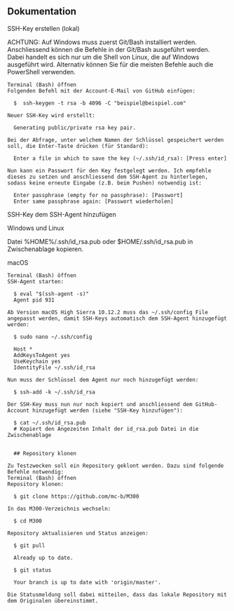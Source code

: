 ## Dokumentation
SSH-Key erstellen (lokal)

ACHTUNG: Auf Windows muss zuerst Git/Bash installiert werden. Anschliessend können die Befehle in der Git/Bash ausgeführt werden. Dabei handelt es sich nur um die Shell von Linux, die auf Windows ausgeführt wird. Alternativ können Sie für die meisten Befehle auch die PowerShell verwenden.

    Terminal (Bash) öffnen
    Folgenden Befehl mit der Account-E-Mail von GitHub einfügen:

      $  ssh-keygen -t rsa -b 4096 -C "beispiel@beispiel.com"

    Neuer SSH-Key wird erstellt:

      Generating public/private rsa key pair.

    Bei der Abfrage, unter welchem Namen der Schlüssel gespeichert werden soll, die Enter-Taste drücken (für Standard):

      Enter a file in which to save the key (~/.ssh/id_rsa): [Press enter]

    Nun kann ein Passwort für den Key festgelegt werden. Ich empfehle dieses zu setzen und anschliessend dem SSH-Agent zu hinterlegen, sodass keine erneute Eingabe (z.B. beim Pushen) notwendig ist:

      Enter passphrase (empty for no passphrase): [Passwort]
      Enter same passphrase again: [Passwort wiederholen]

SSH-Key dem SSH-Agent hinzufügen

Windows und Linux

Datei %HOME%/.ssh/id_rsa.pub oder $HOME/.ssh/id_rsa.pub in Zwischenablage kopieren.

macOS

    Terminal (Bash) öffnen
    SSH-Agent starten:

      $ eval "$(ssh-agent -s)"
      Agent pid 931

    Ab Version macOS High Sierra 10.12.2 muss das ~/.ssh/config File angepasst werden, damit SSH-Keys automatisch dem SSH-Agent hinzugefügt werden:

      $ sudo nano ~/.ssh/config
      
      Host *
      AddKeysToAgent yes
      UseKeychain yes
      IdentityFile ~/.ssh/id_rsa

    Nun muss der Schlüssel dem Agent nur noch hinzugefügt werden:

      $ ssh-add -k ~/.ssh/id_rsa

    Der SSH-Key muss nun nur noch kopiert und anschliessend dem GitHub-Account hinzugefügt werden (siehe "SSH-Key hinzufügen"):

      $ cat ~/.ssh/id_rsa.pub
      # Kopiert den Angezeiten Inhalt der id_rsa.pub Datei in die Zwischenablage
      
      
      ## Repository klonen

    Zu Testzwecken soll ein Repository geklont werden. Dazu sind folgende Befehle notwendig:
    Terminal (Bash) öffnen
    Repository klonen:

      $ git clone https://github.com/mc-b/M300

    In das M300-Verzeichnis wechseln:

      $ cd M300

    Repository aktualisieren und Status anzeigen:

      $ git pull

      Already up to date.

      $ git status

      Your branch is up to date with 'origin/master'.

    Die Statusmeldung soll dabei mitteilen, dass das lokale Repository mit dem Originalen übereinstimmt.
